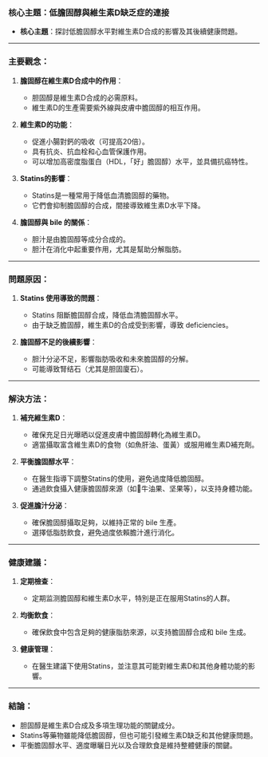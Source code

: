 ### 核心主題：低膽固醇與維生素D缺乏症的連接

- **核心主題**：探討低膽固醇水平對維生素D合成的影響及其後續健康問題。
  
---

### 主要觀念：

1. **膽固醇在維生素D合成中的作用**：
   - 胆固醇是維生素D合成的必需原料。
   - 維生素D的生產需要紫外線與皮膚中膽固醇的相互作用。
   
2. **維生素D的功能**：
   - 促進小腸對鈣的吸收（可提高20倍）。
   - 具有抗炎、抗血栓和心血管保護作用。
   - 可以增加高密度脂蛋白（HDL，「好」膽固醇）水平，並具備抗癌特性。

3. **Statins的影響**：
   - Statins是一種常用于降低血清膽固醇的藥物。
   - 它們會抑制膽固醇的合成，間接導致維生素D水平下降。
   
4. **膽固醇與 bile 的關係**：
   - 胆汁是由膽固醇等成分合成的。
   - 胆汁在消化中起重要作用，尤其是幫助分解脂肪。

---

### 問題原因：

1. **Statins 使用導致的問題**：
   - Statins 阻斷膽固醇合成，降低血清膽固醇水平。
   - 由于缺乏膽固醇，維生素D的合成受到影響，導致 deficiencies。
   
2. **膽固醇不足的後續影響**：
   - 胆汁分泌不足，影響脂肪吸收和未來膽固醇的分解。
   - 可能導致腎结石（尤其是胆固廈石）。

---

### 解決方法：

1. **補充維生素D**：
   - 確保充足日光曝晒以促進皮膚中膽固醇轉化為維生素D。
   - 適當攝取富含維生素D的食物（如魚肝油、蛋黃）或服用維生素D補充劑。

2. **平衡膽固醇水平**：
   - 在醫生指導下調整Statins的使用，避免過度降低膽固醇。
   - 通過飲食攝入健康膽固醇來源（如🥑牛油果、坚果等），以支持身體功能。

3. **促進膽汁分泌**：
   - 確保膽固醇攝取足夠，以維持正常的 bile 生產。
   - 選擇低脂肪飲食，避免過度依賴膽汁進行消化。

---

### 健康建議：

1. **定期檢查**：
   - 定期监测膽固醇和維生素D水平，特別是正在服用Statins的人群。
   
2. **均衡飲食**：
   - 確保飲食中包含足夠的健康脂肪來源，以支持膽固醇合成和 bile 生成。
   
3. **健康管理**：
   - 在醫生建議下使用Statins，並注意其可能對維生素D和其他身體功能的影響。

---

### 結論：

- 胆固醇是維生素D合成及多項生理功能的關鍵成分。
- Statins等藥物雖能降低膽固醇，但也可能引發維生素D缺乏和其他健康問題。
- 平衡膽固醇水平、適度曝曬日光以及合理飲食是維持整體健康的關鍵。